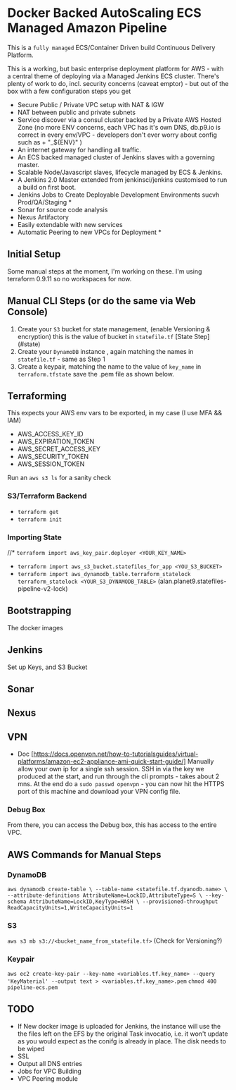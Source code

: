 # Docker Backed AutoScaling ECS Managed Amazon Pipeline

This is a  `fully managed` ECS/Container Driven build Continuous Delivery Platform.

This is a working, but basic enterprise deployment platform for AWS - with a central theme of deploying via a Managed Jenkins ECS cluster.  There's plenty of work to do, incl. security concerns (caveat emptor) - but out of the box with a few configuration steps you get

* Secure Public / Private  VPC setup with NAT & IGW
* NAT between public and private subnets
* Service discover via a consul cluster backed by a Private AWS Hosted Zone (no more ENV concerns, each VPC has it's own DNS, db.p9.io is correct in every env/VPC -  developers don't ever worry about config such as + "_${ENV}" )
* An internet gateway for handling all traffic.
* An ECS backed managed cluster of Jenkins slaves with a governing master.
* Scalable Node/Javascript slaves, lifecycle managed by ECS & Jenkins.
* A Jenkins 2.0 Master extended from jenkinsci/jenkins customised to run a build on first boot.
* Jenkins Jobs to Create Deployable Development Environments sucvh Prod/QA/Staging *
* Sonar for source code analysis
* Nexus Artifactory
* Easily extendable with new services
* Automatic Peering to new VPCs for Deployment *


## Initial Setup
Some manual steps at the moment, I'm working on these.  I'm using terraform 0.9.11 so no workspaces for now.

## Manual CLI Steps (or do the same  via Web Console)
1. Create your `S3` bucket for state management, (enable Versioning & encryption) this is the value of bucket in `statefile.tf` [State Step] (#state)
2. Create your `DynamoDB` instance , again matching the names in `statefile.tf` - same as Step 1
3. Create a keypair, matching the name to the value of `key_name` in `terraform.tfstate` save the .pem file as shown below.

## Terraforming
This expects your AWS env vars to be exported, in my case (I use MFA && IAM)
* AWS_ACCESS_KEY_ID
* AWS_EXPIRATION_TOKEN 
* AWS_SECRET_ACCESS_KEY
* AWS_SECURITY_TOKEN
* AWS_SESSION_TOKEN

Run an `aws s3 ls` for a sanity check

### S3/Terraform Backend
* `terraform get`
* `terraform init`

### <a name="state"></a> Importing State
//* `terraform import aws_key_pair.deployer <YOUR_KEY_NAME>`
* `terraform import aws_s3_bucket.statefiles_for_app <YOU_S3_BUCKET>`
* `terraform import aws_dynamodb_table.terraform_statelock terraform_statelock <YOUR_S3_DYNAMODB_TABLE>` (alan.planet9.statefiles-pipeline-v2-lock)


## Bootstrapping
The docker images

## Jenkins
Set up Keys, and S3 Bucket
## Sonar
## Nexus
## VPN
* Doc [https://docs.openvpn.net/how-to-tutorialsguides/virtual-platforms/amazon-ec2-appliance-ami-quick-start-guide/]
Manually allow your own ip for a single ssh session. SSH in via the key we produced at the start, and run through the cli prompts - takes about 2 mns. At the end do a `sudo passwd openvpn` - you can now hit the HTTPS port of this machine and download your VPN config file.  

### Debug Box
From there, you can access the Debug box, this has access to the entire VPC.


## AWS Commands for Manual Steps
### DynamoDB
`aws dynamodb create-table \
    --table-name <statefile.tf.dyanodb.name> \
    --attribute-definitions AttributeName=LockID,AttributeType=S \
    --key-schema AttributeName=LockID,KeyType=HASH \
    --provisioned-throughput ReadCapacityUnits=1,WriteCapacityUnits=1`

### S3
`aws s3 mb s3://<bucket_name_from_statefile.tf>` (Check for Versioning?)

### Keypair
`aws ec2 create-key-pair --key-name <variables.tf.key_name> --query 'KeyMaterial' --output text > <variables.tf.key_name>.pem`
`chmod 400 pipeline-ecs.pem`



## TODO
* If New docker image is uploaded for Jenkins, the instance will use the the  files left on the EFS by the original Task invocatio, i.e. it won't update as you would expect as  the conifg is already in place. The disk needs to be wiped
* SSL
* Output all DNS entries
* Jobs for VPC Building
* VPC Peering module
